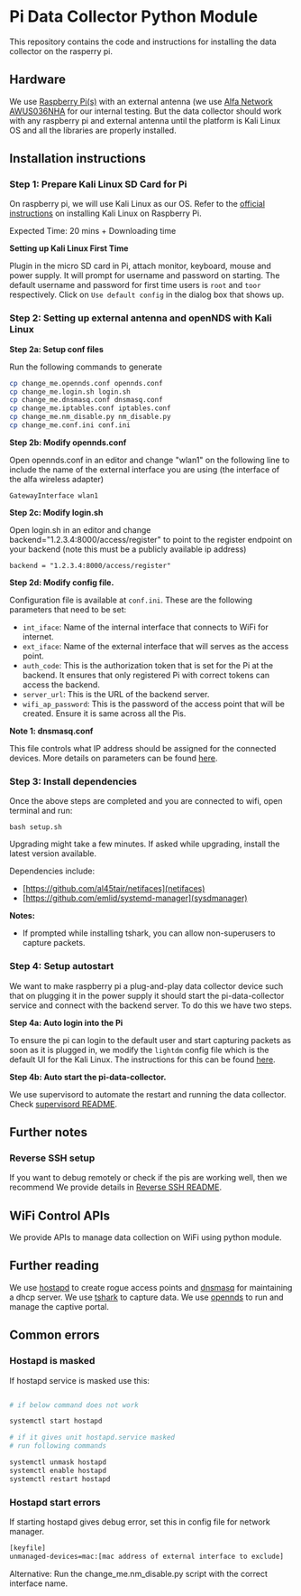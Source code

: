 # Pi Data Collector Python Module

This repository contains the code and instructions for installing the data collector on the rasperry pi.

## Hardware

We use [Raspberry Pi(s)](https://www.raspberrypi.org/) with an external antenna (we use [Alfa Network AWUS036NHA](https://www.alfa.com.tw/products_detail/7.htm) for our internal testing. But the data collector should work with any raspberry pi and external antenna until the platform is Kali Linux OS and all the libraries are properly installed.

## Installation instructions

### Step 1: Prepare Kali Linux SD Card for Pi

On raspberry pi, we will use Kali Linux as our OS. Refer to the [official instructions](https://www.kali.org/docs/arm/raspberry-pi/) on installing Kali Linux on Raspberry Pi.

Expected Time: 20 mins + Downloading time

**Setting up Kali Linux First Time**

Plugin in the micro SD card in Pi, attach monitor, keyboard, mouse and power supply. It will prompt for username and password on starting. The default username and password for first time users is `root` and `toor` respectively. Click on `Use default config` in the dialog box that shows up.

### Step 2: Setting up external antenna and openNDS with Kali Linux

**Step 2a: Setup conf files**

Run the following commands to generate 

```bash
cp change_me.opennds.conf opennds.conf
cp change_me.login.sh login.sh
cp change_me.dnsmasq.conf dnsmasq.conf
cp change_me.iptables.conf iptables.conf
cp change_me.nm_disable.py nm_disable.py
cp change_me.conf.ini conf.ini
```

**Step 2b: Modify opennds.conf**

Open opennds.conf in an editor and change "wlan1" on the following line to include the name of the external interface you are using (the interface of the alfa wireless adapter)

```
GatewayInterface wlan1
```

**Step 2c: Modify login.sh**

Open login.sh in an editor and change backend="1.2.3.4:8000/access/register" to point to the register endpoint on your backend (note this must be a publicly available ip address)

```
backend = "1.2.3.4:8000/access/register"
```

**Step 2d: Modify config file.**

Configuration file is available at `conf.ini`. These are the following parameters that need to be set:

- `int_iface`: Name of the internal interface that connects to WiFi for internet.
- `ext_iface`: Name of the external interface that will serves as the access point.
- `auth_code`: This is the authorization token that is set for the Pi at the backend. It ensures that only registered Pi with correct tokens can access the backend.
- `server_url`: This is the URL of the backend server.
- `wifi_ap_password`: This is the password of the access point that will be created. Ensure it is same across all the Pis.

**Note 1: dnsmasq.conf**

This file controls what IP address should be assigned for the connected devices. More details on parameters can be found [here](https://github.com/imp/dnsmasq/blob/master/dnsmasq.conf.example).

### Step 3: Install dependencies

Once the above steps are completed and you are connected to wifi, open terminal and run:

```
bash setup.sh
```

Upgrading might take a few minutes. If asked while upgrading, install the latest version available.

Dependencies include:

- [https://github.com/al45tair/netifaces](netifaces)
- [https://github.com/emlid/systemd-manager](sysdmanager)

**Notes:**

- If prompted while installing tshark, you can allow non-superusers to capture packets.

### Step 4: Setup autostart

We want to make raspberry pi a plug-and-play data collector device such that on plugging it in the power supply it should start the pi-data-collector service and connect with the backend server. To do this we have two steps.

**Step 4a: Auto login into the Pi**

To ensure the pi can login to the default user and start capturing packets as soon as it is plugged in, we modify the `lightdm` config file which is the default UI for the Kali Linux. The instructions for this can be found [here](https://hackersgrid.com/2020/03/raspberry-pi-autologin-kali.html).

**Step 4b: Auto start the pi-data-collector.**

We use supervisord to automate the restart and running the data collector. Check [supervisord README](supervisord/README.md).

## Further notes

### Reverse SSH setup

If you want to debug remotely or check if the pis are working well, then we recommend We provide details in [Reverse SSH README](reverse-ssh-setup/README.md).

## WiFi Control APIs

We provide APIs to manage data collection on WiFi using python module.

## Further reading

We use [hostapd](https://w1.fi/hostapd/) to create rogue access points and [dnsmasq](http://www.thekelleys.org.uk/dnsmasq/doc.html) for maintaining a dhcp server. We use [tshark](https://www.wireshark.org/docs/man-pages/tshark.html) to capture data. We use [opennds](https://github.com/openNDS/openNDS) to run and manage the captive portal.

## Common errors

### Hostapd is masked

If hostapd service is masked use this:

```bash

# if below command does not work

systemctl start hostapd

# if it gives unit hostapd.service masked
# run following commands

systemctl unmask hostapd
systemctl enable hostapd
systemctl restart hostapd
```

### Hostapd start errors

If starting hostapd gives debug error, set this in config file for network manager.

```txt
[keyfile]
unmanaged-devices=mac:[mac address of external interface to exclude]
```

Alternative: Run the change_me.nm_disable.py script with the correct interface name.

